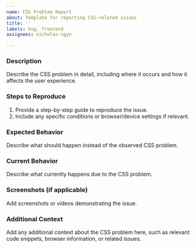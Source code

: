 ```yaml
---
name: CSS Problem Report
about: Template for reporting CSS-related issues
title: ''
labels: bug, frontend
assignees: nicholas-ngyn

---
```


### Description
Describe the CSS problem in detail, including where it occurs and how it affects the user experience.

### Steps to Reproduce
1. Provide a step-by-step guide to reproduce the issue.
2. Include any specific conditions or browser/device settings if relevant.

### Expected Behavior
Describe what should happen instead of the observed CSS problem.

### Current Behavior
Describe what currently happens due to the CSS problem.

### Screenshots (if applicable)
Add screenshots or videos demonstrating the issue.

### Additional Context
Add any additional context about the CSS problem here, such as relevant code snippets, browser information, or related issues.
